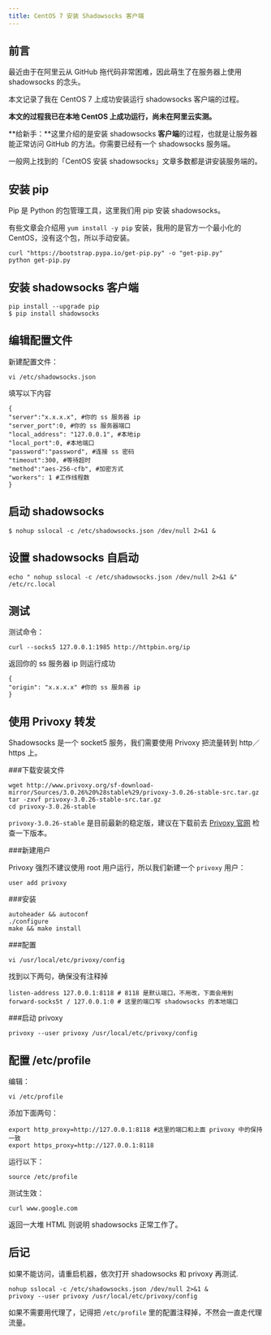 ```yaml
---
title: CentOS 7 安装 Shadowsocks 客户端
---
```


## 前言
最近由于在阿里云从 GitHub 拖代码非常困难，因此萌生了在服务器上使用 shadowsocks 的念头。

本文记录了我在 CentOS 7 上成功安装运行 shadowsocks 客户端的过程。

**本文的过程我已在本地 CentOS 上成功运行，尚未在阿里云实测。**

**给新手：**这里介绍的是安装 shadowsocks **客户端**的过程，也就是让服务器能正常访问 GitHub 的方法。你需要已经有一个 shadowsocks 服务端。

一般网上找到的「CentOS 安装 shadowsocks」文章多数都是讲安装服务端的。

## 安装 pip

Pip 是 Python 的包管理工具，这里我们用 pip 安装 shadowsocks。

有些文章会介绍用 `yum install -y pip` 安装，我用的是官方一个最小化的 CentOS，没有这个包，所以手动安装。

```
curl "https://bootstrap.pypa.io/get-pip.py" -o "get-pip.py"
python get-pip.py
```

## 安装 shadowsocks 客户端
```
pip install --upgrade pip
$ pip install shadowsocks
```

## 编辑配置文件

新建配置文件：

`vi /etc/shadowsocks.json`

填写以下内容

```
{
"server":"x.x.x.x", #你的 ss 服务器 ip
"server_port":0, #你的 ss 服务器端口
"local_address": "127.0.0.1", #本地ip
"local_port":0, #本地端口
"password":"password", #连接 ss 密码
"timeout":300, #等待超时
"method":"aes-256-cfb", #加密方式
"workers": 1 #工作线程数
}
```

## 启动 shadowsocks

`$ nohup sslocal -c /etc/shadowsocks.json /dev/null 2>&1 &`

## 设置 shadowsocks 自启动

`echo " nohup sslocal -c /etc/shadowsocks.json /dev/null 2>&1 &" /etc/rc.local`

## 测试

测试命令：

`curl --socks5 127.0.0.1:1985 http://httpbin.org/ip`

返回你的 ss 服务器 ip 则运行成功
```
{
"origin": "x.x.x.x" #你的 ss 服务器 ip
}
```

## 使用 Privoxy 转发

Shadowsocks 是一个 socket5 服务，我们需要使用 Privoxy 把流量转到 http／https 上。

###下载安装文件

```
wget http://www.privoxy.org/sf-download-mirror/Sources/3.0.26%20%28stable%29/privoxy-3.0.26-stable-src.tar.gz
tar -zxvf privoxy-3.0.26-stable-src.tar.gz
cd privoxy-3.0.26-stable
```

`privoxy-3.0.26-stable` 是目前最新的稳定版，建议在下载前去 [Privoxy 官网](http://www.privoxy.org/) 检查一下版本。

###新建用户

Privoxy 强烈不建议使用 root 用户运行，所以我们新建一个 `privoxy` 用户：

`user add privoxy`

###安装
```
autoheader && autoconf
./configure
make && make install
```

###配置

`vi /usr/local/etc/privoxy/config`

找到以下两句，确保没有注释掉
```
listen-address 127.0.0.1:8118 # 8118 是默认端口，不用改，下面会用到
forward-socks5t / 127.0.0.1:0 # 这里的端口写 shadowsocks 的本地端口
```

###启动 privoxy

`privoxy --user privoxy /usr/local/etc/privoxy/config`

## 配置 /etc/profile

编辑：

`vi /etc/profile`

添加下面两句：

```
export http_proxy=http://127.0.0.1:8118 #这里的端口和上面 privoxy 中的保持一致
export https_proxy=http://127.0.0.1:8118
```

运行以下：

`source /etc/profile`

测试生效：

`curl www.google.com`

返回一大堆 HTML 则说明 shadowsocks 正常工作了。

## 后记
如果不能访问，请重启机器，依次打开 shadowsocks 和 privoxy 再测试.

```
nohup sslocal -c /etc/shadowsocks.json /dev/null 2>&1 &
privoxy --user privoxy /usr/local/etc/privoxy/config
```

如果不需要用代理了，记得把 `/etc/profile` 里的配置注释掉，不然会一直走代理流量。
